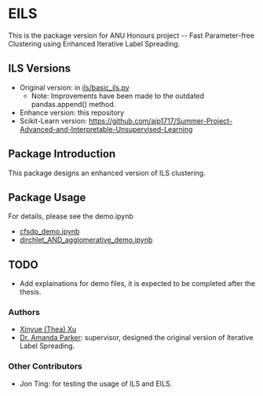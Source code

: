 # EILS

This is the package version for ANU Honours project -- Fast Parameter-free Clustering using Enhanced Iterative Label Spreading.



## ILS Versions

- Original version: in [ils/basic_ils.py](https://github.com/Thea-Hsu/EILS/blob/main/ils/basic_ils.py)
  - Note: Improvements have been made to the outdated pandas.append() method.
- Enhance version: this repository
- Scikit-Learn version: https://github.com/ajp1717/Summer-Project-Advanced-and-Interpretable-Unsupervised-Learning

## Package Introduction

This package designs an enhanced version of ILS clustering.

## Package Usage

For details, please see the demo.ipynb

- [cfsdp_demo.ipynb](https://github.com/Thea-Hsu/EILS/blob/main/cfsdp_demo.ipynb)
- [dirchlet_AND_agglomerative_demo.ipynb](https://github.com/Thea-Hsu/EILS/blob/main/dirchlet_AND_agglomerative_demo.ipynb)

## TODO

+ Add explainations for demo files, it is expected to be completed after the thesis.

### Authors

- [Xinyue (Thea) Xu](https://github.com/Thea-Hsu)
- [Dr. Amanda Parker](https://github.com/ajp1717): supervisor, designed the original version of Iterative Label Spreading.

### Other Contributors
- Jon Ting: for testing the usage of ILS and EILS.
